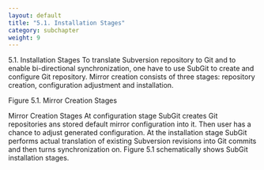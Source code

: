 ```yaml
---
layout: default
title: "5.1. Installation Stages"
category: subchapter
weight: 9
---
```

5.1. Installation Stages
To translate Subversion repository to Git and to enable bi-directional synchronization, one have to use SubGit to create and configure Git repository. Mirror creation consists of three stages: repository creation, configuration adjustment and installation.

Figure 5.1. Mirror Creation Stages

Mirror Creation Stages
At configuration stage SubGit creates Git repositories ans stored default mirror configuration into it. Then user has a chance to adjust generated configuration. At the installation stage SubGit performs actual translation of existing Subversion revisions into Git commits and then turns synchronization on. Figure 5.1 schematically shows SubGit installation stages.